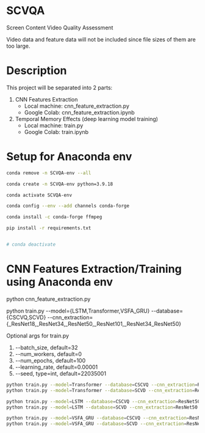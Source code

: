 # SCVQA

Screen Content Video Quality Assessment

Video data and feature data will not be included since file sizes of them are too large.

# Description

This project will be separated into 2 parts:

1. CNN Features Extraction
   - Local machine: cnn_feature_extraction.py
   - Google Colab: cnn_feature_extraction.ipynb
2. Temporal Memory Effects (deep learning model training)
   - Local machine: train.py
   - Google Colab: train.ipynb

# Setup for Anaconda env

```bash
conda remove -n SCVQA-env --all

conda create -n SCVQA-env python=3.9.18

conda activate SCVQA-env

conda config --env --add channels conda-forge

conda install -c conda-forge ffmpeg

pip install -r requirements.txt


# conda deactivate
```

# CNN Features Extraction/Training using Anaconda env

python cnn_feature_extraction.py

python train.py --model={LSTM,Transformer,VSFA_GRU} --database={CSCVQ,SCVD} --cnn_extraction={\_ResNet18,\_ResNet34,\_ResNet50,\_ResNet101,\_ResNet34_ResNet50}

Optional args for train.py

1. --batch_size, default=32
2. --num_workers, default=0
3. --num_epochs, default=100
4. --learning_rate, default=0.00001
5. --seed, type=int, default=22035001

```bash
python train.py --model=Transformer --database=CSCVQ --cnn_extraction=ResNet50 --batch_size=8 --num_epochs=1000
python train.py --model=Transformer --database=SCVD --cnn_extraction=ResNet50 --batch_size=32 --num_epochs=1000

python train.py --model=LSTM --database=CSCVQ --cnn_extraction=ResNet50 --batch_size=8 --num_epochs=1000
python train.py --model=LSTM --database=SCVD --cnn_extraction=ResNet50 --batch_size=32 --num_epochs=1000

python train.py --model=VSFA_GRU --database=CSCVQ --cnn_extraction=ResNet50 --batch_size=8 --num_epochs=1000
python train.py --model=VSFA_GRU --database=SCVD --cnn_extraction=ResNet50 --batch_size=32 --num_epochs=1000
```
